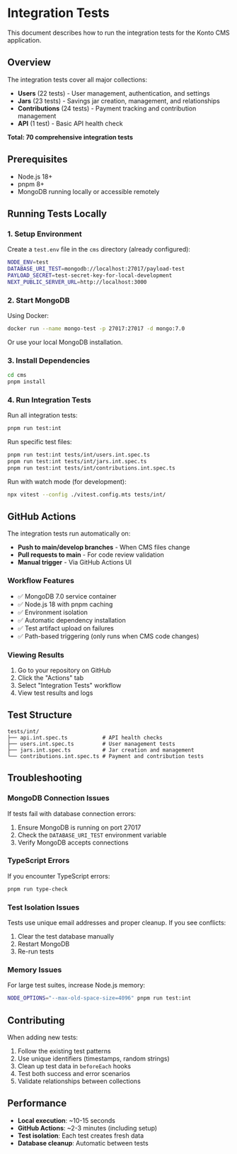 # Integration Tests

This document describes how to run the integration tests for the Konto CMS application.

## Overview

The integration tests cover all major collections:

- **Users** (22 tests) - User management, authentication, and settings
- **Jars** (23 tests) - Savings jar creation, management, and relationships
- **Contributions** (24 tests) - Payment tracking and contribution management
- **API** (1 test) - Basic API health check

**Total: 70 comprehensive integration tests**

## Prerequisites

- Node.js 18+
- pnpm 8+
- MongoDB running locally or accessible remotely

## Running Tests Locally

### 1. Setup Environment

Create a `test.env` file in the `cms` directory (already configured):

```bash
NODE_ENV=test
DATABASE_URI_TEST=mongodb://localhost:27017/payload-test
PAYLOAD_SECRET=test-secret-key-for-local-development
NEXT_PUBLIC_SERVER_URL=http://localhost:3000
```

### 2. Start MongoDB

Using Docker:

```bash
docker run --name mongo-test -p 27017:27017 -d mongo:7.0
```

Or use your local MongoDB installation.

### 3. Install Dependencies

```bash
cd cms
pnpm install
```

### 4. Run Integration Tests

Run all integration tests:

```bash
pnpm run test:int
```

Run specific test files:

```bash
pnpm run test:int tests/int/users.int.spec.ts
pnpm run test:int tests/int/jars.int.spec.ts
pnpm run test:int tests/int/contributions.int.spec.ts
```

Run with watch mode (for development):

```bash
npx vitest --config ./vitest.config.mts tests/int/
```

## GitHub Actions

The integration tests run automatically on:

- **Push to main/develop branches** - When CMS files change
- **Pull requests to main** - For code review validation
- **Manual trigger** - Via GitHub Actions UI

### Workflow Features

- ✅ MongoDB 7.0 service container
- ✅ Node.js 18 with pnpm caching
- ✅ Environment isolation
- ✅ Automatic dependency installation
- ✅ Test artifact upload on failures
- ✅ Path-based triggering (only runs when CMS code changes)

### Viewing Results

1. Go to your repository on GitHub
2. Click the "Actions" tab
3. Select "Integration Tests" workflow
4. View test results and logs

## Test Structure

```
tests/int/
├── api.int.spec.ts           # API health checks
├── users.int.spec.ts         # User management tests
├── jars.int.spec.ts          # Jar creation and management
└── contributions.int.spec.ts # Payment and contribution tests
```

## Troubleshooting

### MongoDB Connection Issues

If tests fail with database connection errors:

1. Ensure MongoDB is running on port 27017
2. Check the `DATABASE_URI_TEST` environment variable
3. Verify MongoDB accepts connections

### TypeScript Errors

If you encounter TypeScript errors:

```bash
pnpm run type-check
```

### Test Isolation Issues

Tests use unique email addresses and proper cleanup. If you see conflicts:

1. Clear the test database manually
2. Restart MongoDB
3. Re-run tests

### Memory Issues

For large test suites, increase Node.js memory:

```bash
NODE_OPTIONS="--max-old-space-size=4096" pnpm run test:int
```

## Contributing

When adding new tests:

1. Follow the existing test patterns
2. Use unique identifiers (timestamps, random strings)
3. Clean up test data in `beforeEach` hooks
4. Test both success and error scenarios
5. Validate relationships between collections

## Performance

- **Local execution**: ~10-15 seconds
- **GitHub Actions**: ~2-3 minutes (including setup)
- **Test isolation**: Each test creates fresh data
- **Database cleanup**: Automatic between tests
